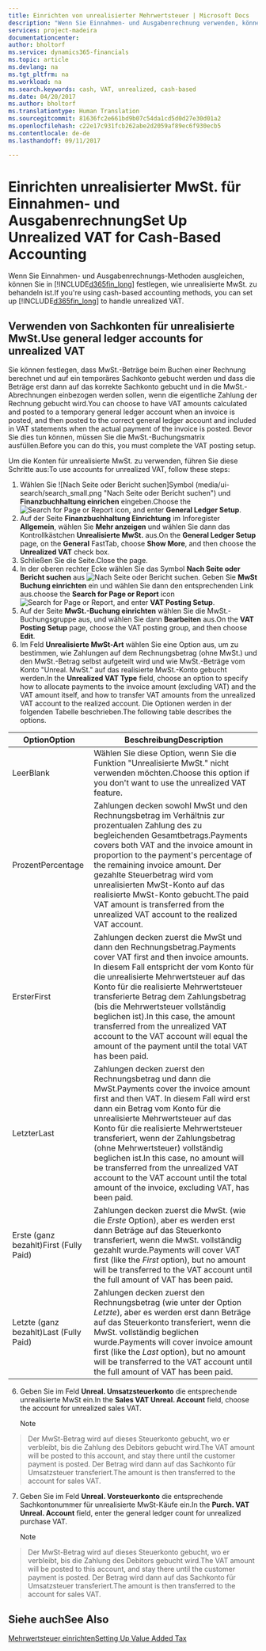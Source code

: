 ```yaml
---
title: Einrichten von unrealisierter Mehrwertsteuer | Microsoft Docs
description: "Wenn Sie Einnahmen- und Ausgabenrechnung verwenden, können Sie angeben, wie Sie unrealisierte MwSt. für Verkäufe und Einkäufe behandeln möchten."
services: project-madeira
documentationcenter: 
author: bholtorf
ms.service: dynamics365-financials
ms.topic: article
ms.devlang: na
ms.tgt_pltfrm: na
ms.workload: na
ms.search.keywords: cash, VAT, unrealized, cash-based
ms.date: 04/20/2017
ms.author: bholtorf
ms.translationtype: Human Translation
ms.sourcegitcommit: 81636fc2e661bd9b07c54da1cd5d0d27e30d01a2
ms.openlocfilehash: c22e17c931fcb262abe2d2059af89ec6f930ecb5
ms.contentlocale: de-de
ms.lasthandoff: 09/11/2017

---
```


# <a name="set-up-unrealized-vat-for-cash-based-accounting"></a><span data-ttu-id="43ab2-103">Einrichten unrealisierter MwSt. für Einnahmen- und Ausgabenrechnung</span><span class="sxs-lookup"><span data-stu-id="43ab2-103">Set Up Unrealized VAT for Cash-Based Accounting</span></span>
<span data-ttu-id="43ab2-104">Wenn Sie Einnahmen- und Ausgabenrechnungs-Methoden ausgleichen, können Sie in [!INCLUDE[d365fin_long](includes/d365fin_long_md.md)] festlegen, wie unrealisierte MwSt. zu behandeln ist.</span><span class="sxs-lookup"><span data-stu-id="43ab2-104">If you're using cash-based accounting methods, you can set up [!INCLUDE[d365fin_long](includes/d365fin_long_md.md)] to handle unrealized VAT.</span></span>

## <a name="use-general-ledger-accounts-for-unrealized-vat"></a><span data-ttu-id="43ab2-105">Verwenden von Sachkonten für unrealisierte MwSt.</span><span class="sxs-lookup"><span data-stu-id="43ab2-105">Use general ledger accounts for unrealized VAT</span></span>
<span data-ttu-id="43ab2-106">Sie können festlegen, dass MwSt.-Beträge beim Buchen einer Rechnung berechnet und auf ein temporäres Sachkonto gebucht werden und dass die Beträge erst dann auf das korrekte Sachkonto gebucht und in die MwSt.-Abrechnungen einbezogen werden sollen, wenn die eigentliche Zahlung der Rechnung gebucht wird.</span><span class="sxs-lookup"><span data-stu-id="43ab2-106">You can choose to have VAT amounts calculated and posted to a temporary general ledger account when an invoice is posted, and then posted to the correct general ledger account and included in VAT statements when the actual payment of the invoice is posted.</span></span> <span data-ttu-id="43ab2-107">Bevor Sie dies tun können, müssen Sie die MwSt.-Buchungsmatrix ausfüllen.</span><span class="sxs-lookup"><span data-stu-id="43ab2-107">Before you can do this, you must complete the VAT posting setup.</span></span>

<span data-ttu-id="43ab2-108">Um die Konten für unrealisierte MwSt. zu verwenden, führen Sie diese Schritte aus:</span><span class="sxs-lookup"><span data-stu-id="43ab2-108">To use accounts for unrealized VAT, follow these steps:</span></span>
1. <span data-ttu-id="43ab2-109">Wählen Sie ![Nach Seite oder Bericht suchen]Symbol (media/ui-search/search_small.png "Nach Seite oder Bericht suchen") und **Finanzbuchhaltung einrichen** eingeben.</span><span class="sxs-lookup"><span data-stu-id="43ab2-109">Choose the ![Search for Page or Report](media/ui-search/search_small.png "Search for Page or Report icon") icon, and enter **General Ledger Setup**.</span></span> 
2. <span data-ttu-id="43ab2-110">Auf der Seite **Finanzbuchhaltung Einrichtung** im Inforegister **Allgemein**, wählen Sie **Mehr anzeigen** und wählen Sie dann das Kontrollkästchen **Unrealisierte MwSt.** aus.</span><span class="sxs-lookup"><span data-stu-id="43ab2-110">On the **General Ledger Setup** page, on the **General** FastTab, choose **Show More**, and then choose the **Unrealized VAT** check box.</span></span>
3. <span data-ttu-id="43ab2-111">Schließen Sie die Seite.</span><span class="sxs-lookup"><span data-stu-id="43ab2-111">Close the page.</span></span>
4. <span data-ttu-id="43ab2-112">In der oberen rechter Ecke wählen Sie das Symbol **Nach Seite oder Bericht suchen** aus ![Nach Seite oder Bericht suchen](media/ui-search/search_small.png "Symbol nach Seite oder Bericht suchen"). Geben Sie **MwSt Buchung einrichten** ein und wählen Sie dann den entsprechenden Link aus.</span><span class="sxs-lookup"><span data-stu-id="43ab2-112">choose the **Search for Page or Report** icon ![Search for Page or Report](media/ui-search/search_small.png "Search for Page or Report icon"), and enter **VAT Posting Setup**.</span></span> 
5. <span data-ttu-id="43ab2-113">Auf der Seite **MwSt.-Buchung einrichten** wählen Sie die MwSt.-Buchungsgruppe aus, und wählen Sie dann **Bearbeiten** aus.</span><span class="sxs-lookup"><span data-stu-id="43ab2-113">On the **VAT Posting Setup** page, choose the VAT posting group, and then choose **Edit**.</span></span> 
6. <span data-ttu-id="43ab2-114">Im Feld **Unrealisierte MwSt-Art** wählen Sie eine Option aus, um zu bestimmen, wie Zahlungen auf dem Rechnungsbetrag (ohne MwSt.) und den MwSt.-Betrag selbst aufgeteilt wird und wie MwSt.-Beträge vom Konto "Unreal. MwSt." auf das realisierte MwSt.-Konto gebucht werden.</span><span class="sxs-lookup"><span data-stu-id="43ab2-114">In the **Unrealized VAT Type** field, choose an option to specify how to allocate payments to the invoice amount (excluding VAT) and the VAT amount itself, and how to transfer VAT amounts from the unrealized VAT account to the realized account.</span></span> <span data-ttu-id="43ab2-115">Die Optionen werden in der folgenden Tabelle beschrieben.</span><span class="sxs-lookup"><span data-stu-id="43ab2-115">The following table describes the options.</span></span>

| <span data-ttu-id="43ab2-116">Option</span><span class="sxs-lookup"><span data-stu-id="43ab2-116">Option</span></span> | <span data-ttu-id="43ab2-117">Beschreibung</span><span class="sxs-lookup"><span data-stu-id="43ab2-117">Description</span></span> |
| --- | --- |
| <span data-ttu-id="43ab2-118">Leer</span><span class="sxs-lookup"><span data-stu-id="43ab2-118">Blank</span></span> | <span data-ttu-id="43ab2-119">Wählen Sie diese Option, wenn Sie die Funktion "Unrealisierte MwSt." nicht verwenden möchten.</span><span class="sxs-lookup"><span data-stu-id="43ab2-119">Choose this option if you don't want to use the unrealized VAT feature.</span></span> |
| <span data-ttu-id="43ab2-120">Prozent</span><span class="sxs-lookup"><span data-stu-id="43ab2-120">Percentage</span></span> | <span data-ttu-id="43ab2-121">Zahlungen decken sowohl MwSt und den Rechnungsbetrag im Verhältnis zur prozentualen Zahlung des zu begleichenden Gesamtbetrags.</span><span class="sxs-lookup"><span data-stu-id="43ab2-121">Payments covers both VAT and the invoice amount in proportion to the payment's percentage of the remaining invoice amount.</span></span> <span data-ttu-id="43ab2-122">Der gezahlte Steuerbetrag wird vom unrealisierten MwSt-Konto auf das realisierte MwSt-Konto gebucht.</span><span class="sxs-lookup"><span data-stu-id="43ab2-122">The paid VAT amount is transferred from the unrealized VAT account to the realized VAT account.</span></span> |
| <span data-ttu-id="43ab2-123">Erster</span><span class="sxs-lookup"><span data-stu-id="43ab2-123">First</span></span> | <span data-ttu-id="43ab2-124">Zahlungen decken zuerst die MwSt und dann den Rechnungsbetrag.</span><span class="sxs-lookup"><span data-stu-id="43ab2-124">Payments cover VAT first and then invoice amounts.</span></span> <span data-ttu-id="43ab2-125">In diesem Fall entspricht der vom Konto für die unrealisierte Mehrwertsteuer auf das Konto für die realisierte Mehrwertsteuer transferierte Betrag dem Zahlungsbetrag (bis die Mehrwertsteuer vollständig beglichen ist).</span><span class="sxs-lookup"><span data-stu-id="43ab2-125">In this case, the amount transferred from the unrealized VAT account to the VAT account will equal the amount of the payment until the total VAT has been paid.</span></span> |
| <span data-ttu-id="43ab2-126">Letzter</span><span class="sxs-lookup"><span data-stu-id="43ab2-126">Last</span></span> | <span data-ttu-id="43ab2-127">Zahlungen decken zuerst den Rechnungsbetrag und dann die MwSt.</span><span class="sxs-lookup"><span data-stu-id="43ab2-127">Payments cover the invoice amount first and then VAT.</span></span> <span data-ttu-id="43ab2-128">In diesem Fall wird erst dann ein Betrag vom Konto für die unrealisierte Mehrwertsteuer auf das Konto für die realisierte Mehrwertsteuer transferiert, wenn der Zahlungsbetrag (ohne Mehrwertsteuer) vollständig beglichen ist.</span><span class="sxs-lookup"><span data-stu-id="43ab2-128">In this case, no amount will be transferred from the unrealized VAT account to the VAT account until the total amount of the invoice, excluding VAT, has been paid.</span></span> |
| <span data-ttu-id="43ab2-129">Erste (ganz bezahlt)</span><span class="sxs-lookup"><span data-stu-id="43ab2-129">First (Fully Paid)</span></span> | <span data-ttu-id="43ab2-130">Zahlungen decken zuerst die MwSt. (wie die _Erste_ Option), aber es werden erst dann Beträge auf das Steuerkonto transferiert, wenn die MwSt. vollständig gezahlt wurde.</span><span class="sxs-lookup"><span data-stu-id="43ab2-130">Payments will cover VAT first (like the _First_ option), but no amount will be transferred to the VAT account until the full amount of VAT has been paid.</span></span> |
| <span data-ttu-id="43ab2-131">Letzte (ganz bezahlt)</span><span class="sxs-lookup"><span data-stu-id="43ab2-131">Last (Fully Paid)</span></span> | <span data-ttu-id="43ab2-132">Zahlungen decken zuerst den Rechnungsbetrag (wie unter der Option _Letzte_), aber es werden erst dann Beträge auf das Steuerkonto transferiert, wenn die MwSt. vollständig beglichen wurde.</span><span class="sxs-lookup"><span data-stu-id="43ab2-132">Payments will cover invoice amount first (like the _Last_ option), but no amount will be transferred to the VAT account until the full amount of VAT has been paid.</span></span> |

6. <span data-ttu-id="43ab2-133">Geben Sie im Feld **Unreal. Umsatzsteuerkonto** die entsprechende unrealisierte MwSt ein.</span><span class="sxs-lookup"><span data-stu-id="43ab2-133">In the **Sales VAT Unreal. Account** field, choose the account for unrealized sales VAT.</span></span>

    > [!NOTE]  
>   <span data-ttu-id="43ab2-134">Der MwSt-Betrag wird auf dieses Steuerkonto gebucht, wo er verbleibt, bis die Zahlung des Debitors gebucht wird.</span><span class="sxs-lookup"><span data-stu-id="43ab2-134">The VAT amount will be posted to this account, and stay there until the customer payment is posted.</span></span> <span data-ttu-id="43ab2-135">Der Betrag wird dann auf das Sachkonto für Umsatzsteuer transferiert.</span><span class="sxs-lookup"><span data-stu-id="43ab2-135">The amount is then transferred to the account for sales VAT.</span></span>
7. <span data-ttu-id="43ab2-136">Geben Sie im Feld **Unreal. Vorsteuerkonto** die entsprechende Sachkontonummer für unrealisierte MwSt-Käufe ein.</span><span class="sxs-lookup"><span data-stu-id="43ab2-136">In the **Purch. VAT Unreal. Account** field, enter the general ledger count for unrealized purchase VAT.</span></span>

    > [!NOTE]  
>   <span data-ttu-id="43ab2-137">Der MwSt-Betrag wird auf dieses Steuerkonto gebucht, wo er verbleibt, bis die Zahlung des Debitors gebucht wird.</span><span class="sxs-lookup"><span data-stu-id="43ab2-137">The VAT amount will be posted to this account, and stay there until the customer payment is posted.</span></span> <span data-ttu-id="43ab2-138">Der Betrag wird dann auf das Sachkonto für Umsatzsteuer transferiert.</span><span class="sxs-lookup"><span data-stu-id="43ab2-138">The amount is then transferred to the account for sales VAT.</span></span>

## <a name="see-also"></a><span data-ttu-id="43ab2-139">Siehe auch</span><span class="sxs-lookup"><span data-stu-id="43ab2-139">See Also</span></span>
[<span data-ttu-id="43ab2-140">Mehrwertsteuer einrichten</span><span class="sxs-lookup"><span data-stu-id="43ab2-140">Setting Up Value Added Tax</span></span>](finance-setup-vat.md)
